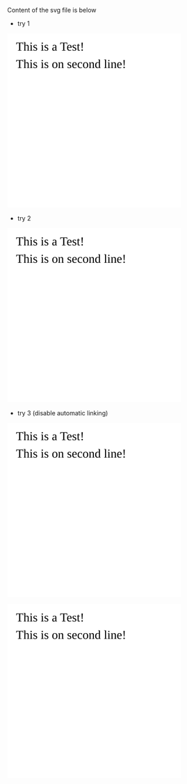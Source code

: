 Content of the svg file is below

*  try 1
<p><img src='test-svg.svg'></p>

* try 2

![](test-svg.svg)

* try 3 (disable automatic linking)

[![](test-svg.svg)](#)

<a href="#"><img src="test-svg.svg" /></a>
